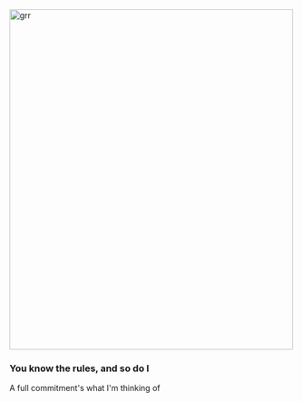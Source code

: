 <DOCTYPE html>
<html>

<head>
  <title>We're no strangers to love</title>
</head>
  
<img src="file:///C:/Users/Pro-A/Downloads/2329699.webp" alt="grr" width="500" height="600">

<body>
  <h3>You know the rules, and so do I</h3>
  <p>A full commitment's what I'm thinking of</p>
</body>

</html>
